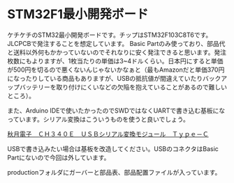 # STM32F1最小開発ボード
ケチケチのSTM32最小開発ボードです。チップはSTM32F103C8T6です。JLCPCBで発注することを想定しています。
Basic Partのみ使っており、部品代と送料以外何もかかっていないのでそれなりに安く発注できると思います。発注枚数にもよりますが、1枚当たりの単価は3~4ドルくらい。日本円にすると単価が500円を切るので悪くないんじゃないかなぁと（最もAmazonだと単価370円になったりしている商品もありますが、USBの抵抗値が間違えていたりバックアップバッテリーを取り付けにくいなどの欠陥を抱えていることがあるので難しいところ）。

また、Arduino IDEで使いたかったのでSWDではなくUARTで書き込む基板になっています。シリアル変換はこういうものを使うと良いでしょう。

[秋月電子　ＣＨ３４０Ｅ　ＵＳＢシリアル変換モジュール　Ｔｙｐｅ－Ｃ](https://akizukidenshi.com/catalog/g/gK-14745/)

USBで書き込みたい場合は基板を改造してください。USBのコネクタはBasic Partにないので今回は外しています。

productionフォルダにガーバーと部品表、部品配置ファイルが入っています。
